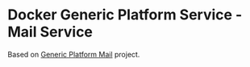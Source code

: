 # Docker Generic Platform Service - Mail Service

Based on [Generic Platform Mail](https://github.com/tpbtools/gp-mail) project.
